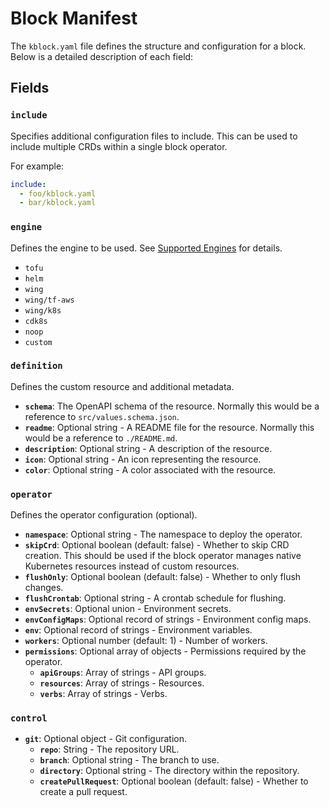 # Block Manifest

The `kblock.yaml` file defines the structure and configuration for a block. Below is a detailed
description of each field:

## Fields

### `include`

Specifies additional configuration files to include. This can be used to include multiple CRDs
within a single block operator.

For example:

```yaml
include:
  - foo/kblock.yaml
  - bar/kblock.yaml
```

### `engine`

Defines the engine to be used. See [Supported Engines](/docs/reference/supported-engines/01-index.md) for details.

- `tofu`
- `helm`
- `wing`
- `wing/tf-aws`
- `wing/k8s`
- `cdk8s`
- `noop`
- `custom`

### `definition`

Defines the custom resource and additional metadata.

- **`schema`**: The OpenAPI schema of the resource. Normally this would be a reference to `src/values.schema.json`.
- **`readme`**: Optional string - A README file for the resource. Normally this would be a reference to `./README.md`.
- **`description`**: Optional string - A description of the resource.
- **`icon`**: Optional string - An icon representing the resource.
- **`color`**: Optional string - A color associated with the resource.

### `operator`

Defines the operator configuration (optional).

- **`namespace`**: Optional string - The namespace to deploy the operator.
- **`skipCrd`**: Optional boolean (default: false) - Whether to skip CRD creation. This should be
  used if the block operator manages native Kubernetes resources instead of custom resources.
- **`flushOnly`**: Optional boolean (default: false) - Whether to only flush changes.
- **`flushCrontab`**: Optional string - A crontab schedule for flushing.
- **`envSecrets`**: Optional union - Environment secrets.
- **`envConfigMaps`**: Optional record of strings - Environment config maps.
- **`env`**: Optional record of strings - Environment variables.
- **`workers`**: Optional number (default: 1) - Number of workers.
- **`permissions`**: Optional array of objects - Permissions required by the operator.
  - **`apiGroups`**: Array of strings - API groups.
  - **`resources`**: Array of strings - Resources.
  - **`verbs`**: Array of strings - Verbs.

### `control`

- **`git`**: Optional object - Git configuration.
  - **`repo`**: String - The repository URL.
  - **`branch`**: Optional string - The branch to use.
  - **`directory`**: Optional string - The directory within the repository.
  - **`createPullRequest`**: Optional boolean (default: false) - Whether to create a pull request.
